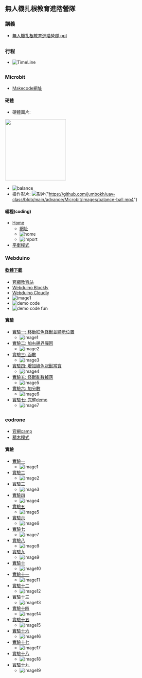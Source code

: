 ## 無人機扎根教育進階營隊
### 講義
* [無人機扎根教育進階營隊 ppt](https://github.com/jumbokh/uav-class/blob/main/advance/%E7%84%A1%E4%BA%BA%E6%A9%9F%E6%89%8E%E6%A0%B9%E6%95%99%E8%82%B2%E7%87%9F%E9%9A%8A%E6%B4%BB%E5%8B%95-%E9%80%B2%E9%9A%8E%E7%87%9F%E9%9A%8A-v3.pdf)
##
### 行程
* ![TimeLine](https://user-images.githubusercontent.com/10006576/181717632-8d543f69-4e14-4ab6-b90e-cdd689e0990b.png)
##
### Microbit
* [Makecode網址](https://makecode.microbit.org)
#### 硬體
* 硬體圖片: 
<pre>
<img src="advance/Microbit/images/balance.jpg" width="200"> 
</pre>
* ![balance](https://github.com/jumbokh/uav-class/blob/main/advance/Microbit/images/balance.jpg)
* 操作影片: ![影片](https://github.com/jumbokh/uav-class/blob/main/advance/Microbit/images/balance-thumb.JPG)("https://github.com/jumbokh/uav-class/blob/main/advance/Microbit/images/balance-ball.mp4")
#### 編程(coding)
* [Home](https://github.com/jumbokh/uav-class/blob/main/advance/Microbit/images/import-code.JPG)
    * [網址](https://makecode.microbit.org)
    * ![home](https://github.com/jumbokh/uav-class/blob/main/advance/Microbit/images/import-code.JPG)
    * ![import](https://github.com/jumbokh/uav-class/blob/main/advance/Microbit/images/import-code1.JPG)
* [平衡程式](https://github.com/jumbokh/uav-class/blob/main/advance/Microbit/microbit-balance-2.hex)
### Webduino
#### [軟體下載](https://webbit.webduino.io/tutorials/doc/zh-tw/education/info/toolbar.html)
* [官網教育站](https://md.kingkit.codes/s/s0BrFMhjt)
* [Webduino Blockly](https://blockly.webduino.io/)
* [Webduino Cloudly](https://blocklypro.webduino.io/dashboard)
* ![image1](https://github.com/jumbokh/uav-class/blob/main/advance/Webduino/images/microbit-code.JPG)
* ![demo code](https://github.com/jumbokh/uav-class/blob/main/advance/Webduino/images/balance-main.JPG)
* ![demo code fun](https://github.com/jumbokh/uav-class/blob/main/advance/Webduino/images/balance-fun.JPG)
#### 實驗
* [實驗一: 移動紅色怪獸並顯示位置](https://github.com/jumbokh/uav-class/blob/main/advance/Webduino/Webduino-class1.json)
    * ![image1](https://github.com/jumbokh/uav-class/blob/main/advance/Webduino/images/Lab1-out.JPG)
* [實驗二: 加右邊界彈回](https://github.com/jumbokh/uav-class/blob/main/advance/Webduino/Webduino-class2.json)
    * ![image2](https://github.com/jumbokh/uav-class/blob/main/advance/Webduino/images/Lab2-out.JPG)
* [實驗三: 函數](https://github.com/jumbokh/uav-class/blob/main/advance/Webduino/Webduino-class3.json)
    * ![image3](https://github.com/jumbokh/uav-class/blob/main/advance/Webduino/images/Lab3-code1.JPG)
* [實驗四: 增加綠色冠獸當寶](https://github.com/jumbokh/uav-class/blob/main/advance/Webduino/Webduino-class4.json)
    * ![image4](https://github.com/jumbokh/uav-class/blob/main/advance/Webduino/images/Lab4-out.JPG)
* [實驗五: 怪獸亂數掉落](https://github.com/jumbokh/uav-class/blob/main/advance/Webduino/Webduino-class5.json)
    * ![image5](https://github.com/jumbokh/uav-class/blob/main/advance/Webduino/images/Lab5-out.JPG)
* [實驗六: 加分數](https://github.com/jumbokh/uav-class/blob/main/advance/Webduino/Webduino-class6.json)
    * ![image6](https://github.com/jumbokh/uav-class/blob/main/advance/Webduino/images/Lab6-code.JPG)
* [實驗七: 完整demo](https://github.com/jumbokh/uav-class/blob/main/advance/Webduino/Webduino-monster-demo.json)
    * ![image7](https://github.com/jumbokh/uav-class/blob/main/advance/Webduino/images/Lab7-out.JPG)
##
### codrone
* [官網camp](https://learn.robolink.com/course/codrone-mini-with-blockly/)
* [積木程式](https://www.archive.robolink.com/blockly/)
#### 實驗
* [實驗一](https://github.com/jumbokh/uav-class/blob/main/advance/codrone/dron-ex1.xml)
    * ![image1](https://github.com/jumbokh/uav-class/blob/main/advance/codrone/images/ex01.JPG)
* [實驗二](https://github.com/jumbokh/uav-class/blob/main/advance/codrone/dron-ex2.xml)
    * ![image2](https://github.com/jumbokh/uav-class/blob/main/advance/codrone/images/ex02.JPG)
* [實驗三](https://github.com/jumbokh/uav-class/blob/main/advance/codrone/dron-ex3.xml)
    * ![image3](https://github.com/jumbokh/uav-class/blob/main/advance/codrone/images/ex03.JPG)
* [實驗四](https://github.com/jumbokh/uav-class/blob/main/advance/codrone/dron-ex4.xml)
    * ![image4](https://github.com/jumbokh/uav-class/blob/main/advance/codrone/images/ex04.JPG)
* [實驗五](https://github.com/jumbokh/uav-class/blob/main/advance/codrone/dron-2b-ex5.xml)
    * ![image5](https://github.com/jumbokh/uav-class/blob/main/advance/codrone/images/ex2b-05.JPG)
* [實驗六](https://github.com/jumbokh/uav-class/blob/main/advance/codrone/dron-2b-ex6.xml)
    * ![image6](https://github.com/jumbokh/uav-class/blob/main/advance/codrone/images/ex2b-06.JPG)
* [實驗七](https://github.com/jumbokh/uav-class/blob/main/advance/codrone/dron-2b-ex7.xml)
    * ![image7](https://github.com/jumbokh/uav-class/blob/main/advance/codrone/images/ex2b-07.JPG)
* [實驗八](https://github.com/jumbokh/uav-class/blob/main/advance/codrone/dron-2b-ex8.xml)
    * ![image8](https://github.com/jumbokh/uav-class/blob/main/advance/codrone/images/ex2b-08.JPG)
* [實驗九](https://github.com/jumbokh/uav-class/blob/main/advance/codrone/dron-2b-ex9.xml)
    * ![image9](https://github.com/jumbokh/uav-class/blob/main/advance/codrone/images/ex2c-09.JPG)
* [實驗十](https://github.com/jumbokh/uav-class/blob/main/advance/codrone/dron-2b-ex10.xml)
    * ![image10](https://github.com/jumbokh/uav-class/blob/main/advance/codrone/images/ex2c-10.JPG)
* [實驗十一](https://github.com/jumbokh/uav-class/blob/main/advance/codrone/dron-2c-ex11.xml)
    * ![image11](https://github.com/jumbokh/uav-class/blob/main/advance/codrone/images/ex2c-11.JPG)
* [實驗十二](https://github.com/jumbokh/uav-class/blob/main/advance/codrone/dron-2c-ex12.xml)
    * ![image12](https://github.com/jumbokh/uav-class/blob/main/advance/codrone/images/ex2c-12.JPG)
* [實驗十三](https://github.com/jumbokh/uav-class/blob/main/advance/codrone/dron-2c-ex13.xml)
    * ![image13](https://github.com/jumbokh/uav-class/blob/main/advance/codrone/images/ex2c-13.JPG)
* [實驗十四](https://github.com/jumbokh/uav-class/blob/main/advance/codrone/dron-2c-ex14.xml)
    * ![image14](https://github.com/jumbokh/uav-class/blob/main/advance/codrone/images/ex2c-14.JPG)
* [實驗十五](https://github.com/jumbokh/uav-class/blob/main/advance/codrone/dron-2c-ex15.xml)
    * ![image15](https://github.com/jumbokh/uav-class/blob/main/advance/codrone/images/ex2c-15.JPG)
* [實驗十六](https://github.com/jumbokh/uav-class/blob/main/advance/codrone/dron-2c-ex16.xml)
    * ![image16](https://github.com/jumbokh/uav-class/blob/main/advance/codrone/images/ex2c-16.JPG)
* [實驗十七](https://github.com/jumbokh/uav-class/blob/main/advance/codrone/dron-2c-ex17.xml)
    * ![image17](https://github.com/jumbokh/uav-class/blob/main/advance/codrone/images/ex2c-17.JPG)
* [實驗十八](https://github.com/jumbokh/uav-class/blob/main/advance/codrone/dron-3b-ex18.xml)
    * ![image18](https://github.com/jumbokh/uav-class/blob/main/advance/codrone/images/ex3b-18.JPG)
* [實驗十九](https://github.com/jumbokh/uav-class/blob/main/advance/codrone/dron-3b-ex19.xml)
    * ![image19](https://github.com/jumbokh/uav-class/blob/main/advance/codrone/images/ex3b-19.JPG)
